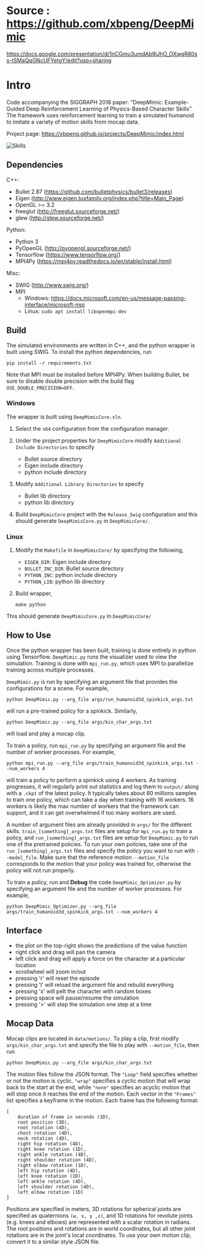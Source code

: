 # Source : https://github.com/xbpeng/DeepMimic
https://docs.google.com/presentation/d/1nCGmu3umdAb9jJhO_OXwgR80ss-tSMaQqGNcUFYetgY/edit?usp=sharing
# Intro 

Code accompanying the SIGGRAPH 2018 paper:
"DeepMimic: Example-Guided Deep Reinforcement Learning of Physics-Based Character Skills".
The framework uses reinforcement learning to train a simulated humanoid to imitate a variety
of motion skills from mocap data.

Project page: https://xbpeng.github.io/projects/DeepMimic/index.html

![Skills](images/teaser.png)

## Dependencies
C++:
- Bullet 2.87 (https://github.com/bulletphysics/bullet3/releases)
- Eigen (http://www.eigen.tuxfamily.org/index.php?title=Main_Page)
- OpenGL >= 3.2
- freeglut (http://freeglut.sourceforge.net/)
- glew (http://glew.sourceforge.net/)

Python:
- Python 3
- PyOpenGL (http://pyopengl.sourceforge.net/)
- Tensorflow (https://www.tensorflow.org/)
- MPI4Py (https://mpi4py.readthedocs.io/en/stable/install.html)

Misc:
- SWIG (http://www.swig.org/)
- MPI 
	- Windows: https://docs.microsoft.com/en-us/message-passing-interface/microsoft-mpi
	- Linux: `sudo apt install libopenmpi-dev`

## Build
The simulated environments are written in C++, and the python wrapper is built using SWIG.
To install the python dependencies, run
```
pip install -r requirements.txt
```
Note that MPI must be installed before MPI4Py. When building Bullet, be sure to disable double precision with the build flag `USE_DOUBLE_PRECISION=OFF`.

### Windows
The wrapper is built using `DeepMimicCore.sln`.

1. Select the `x64` configuration from the configuration manager.

2. Under the project properties for `DeepMimicCore` modify `Additional Include Directories` to specify
	- Bullet source directory
	- Eigen include directory
	- python include directory

3. Modify `Additional Library Directories` to specify
	- Bullet lib directory
	- python lib directory

4. Build `DeepMimicCore` project with the `Release_Swig` configuration and this should
generate `DeepMimicCore.py` in `DeepMimicCore/`.


### Linux
1. Modify the `Makefile` in `DeepMimicCore/` by specifying the following,
	- `EIGEN_DIR`: Eigen include directory
	- `BULLET_INC_DIR`: Bullet source directory
	- `PYTHON_INC`: python include directory
	- `PYTHON_LIB`: python lib directory

2. Build wrapper,
	```
	make python
	```
This should generate `DeepMimicCore.py` in `DeepMimicCore/`


## How to Use
Once the python wrapper has been built, training is done entirely in python using Tensorflow.
`DeepMimic.py` runs the visualizer used to view the simulation. Training is done with `mpi_run.py`, 
which uses MPI to parallelize training across multiple processes.

`DeepMimic.py` is run by specifying an argument file that provides the configurations for a scene.
For example,
```
python DeepMimic.py --arg_file args/run_humanoid3d_spinkick_args.txt
```

will run a pre-trained policy for a spinkick. Similarly,
```
python DeepMimic.py --arg_file args/kin_char_args.txt
```

will load and play a mocap clip.


To train a policy, run `mpi_run.py` by specifying an argument file and the number of worker processes.
For example,
```
python mpi_run.py --arg_file args/train_humanoid3d_spinkick_args.txt --num_workers 4
```

will train a policy to perform a spinkick using 4 workers. As training progresses, it will regularly
print out statistics and log them to `output/` along with a `.ckpt` of the latest policy.
It typically takes about 60 millions samples to train one policy, which can take a day
when training with 16 workers. 16 workers is likely the max number of workers that the
framework can support, and it can get overwhelmed if too many workers are used.

A number of argument files are already provided in `args/` for the different skills. 
`train_[something]_args.txt` files are setup for `mpi_run.py` to train a policy, and 
`run_[something]_args.txt` files are setup for `DeepMimic.py` to run one of the pretrained policies.
To run your own policies, take one of the `run_[something]_args.txt` files and specify
the policy you want to run with `--model_file`. Make sure that the reference motion `--motion_file`
corresponds to the motion that your policy was trained for, otherwise the policy will not run properly.

To train a policy, run and **Debug** the code `DeepMimic_Optimizer.py` by specifying an argument file and the number of worker processes.
For example,
```
python DeepMimic_Optimizer.py --arg_file args/train_humanoid3d_spinkick_args.txt --num_workers 4
```

## Interface
- the plot on the top-right shows the predictions of the value function
- right click and drag will pan the camera
- left click and drag will apply a force on the character at a particular location
- scrollwheel will zoom in/out
- pressing 'r' will reset the episode
- pressing 'l' will reload the argument file and rebuild everything
- pressing 'x' will pelt the character with random boxes
- pressing space will pause/resume the simulation
- pressing '>' will step the simulation one step at a time


## Mocap Data
Mocap clips are located in `data/motions/`. To play a clip, first modify 
`args/kin_char_args.txt` and specify the file to play with
`--motion_file`, then run
```
python DeepMimic.py --arg_file args/kin_char_args.txt
```

The motion files follow the JSON format. The `"Loop"` field specifies whether or not the motion is cyclic.
`"wrap"` specifies a cyclic motion that will wrap back to the start at the end, while `"none"` specifies an
acyclic motion that will stop once it reaches the end of the motion. Each vector in the `"Frames"` list
specifies a keyframe in the motion. Each frame has the following format:
```
[
	duration of frame in seconds (1D),
	root position (3D),
	root rotation (4D),
	chest rotation (4D),
	neck rotation (4D),
	right hip rotation (4D),
	right knee rotation (1D),
	right ankle rotation (4D),
	right shoulder rotation (4D),
	right elbow rotation (1D),
	left hip rotation (4D),
	left knee rotation (1D),
	left ankle rotation (4D),
	left shoulder rotation (4D),
	left elbow rotation (1D)
]
```

Positions are specified in meters, 3D rotations for spherical joints are specified as quaternions `(w, x, y ,z)`,
and 1D rotations for revolute joints (e.g. knees and elbows) are represented with a scalar rotation in radians. The root
positions and rotations are in world coordinates, but all other joint rotations are in the joint's local coordinates.
To use your own motion clip, convert it to a similar style JSON file.
